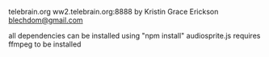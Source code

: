 telebrain.org
ww2.telebrain.org:8888
by Kristin Grace Erickson
blechdom@gmail.com

all dependencies can be installed using "npm install"
audiosprite.js requires ffmpeg to be installed

